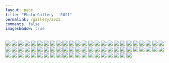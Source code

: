 ```yaml
---
layout: page
title: "Photo Gallery - 2021"
permalink: /gallery/2021
comments: false
imageshadow: true
---
```

<img src="https://lightfocus-1256547063.cos.ap-hongkong.myqcloud.com/gallery/2021/DSC03608.jpg">

<img src="https://lightfocus-1256547063.cos.ap-hongkong.myqcloud.com/gallery/2021/DSC03594.jpg">

<img src="https://lightfocus-1256547063.cos.ap-hongkong.myqcloud.com/gallery/2021/DSC03582.jpg">

<img src="https://lightfocus-1256547063.cos.ap-hongkong.myqcloud.com/gallery/2021/DSC03531.jpg">

<img src="https://lightfocus-1256547063.cos.ap-hongkong.myqcloud.com/gallery/2021/DSC03486.jpg">

<img src="https://lightfocus-1256547063.cos.ap-hongkong.myqcloud.com/gallery/2021/DSC03482.jpg">

<img src="https://lightfocus-1256547063.cos.ap-hongkong.myqcloud.com/gallery/2021/DSC03476.jpg">

<img src="https://lightfocus-1256547063.cos.ap-hongkong.myqcloud.com/gallery/2021/DSC03472.jpg">

<img src="https://lightfocus-1256547063.cos.ap-hongkong.myqcloud.com/gallery/2021/DSC03469.jpg">

<img src="https://lightfocus-1256547063.cos.ap-hongkong.myqcloud.com/gallery/2021/DSC03459.jpg">

<img src="https://lightfocus-1256547063.cos.ap-hongkong.myqcloud.com/gallery/2021/DSC03393.jpg">

<img src="https://lightfocus-1256547063.cos.ap-hongkong.myqcloud.com/gallery/2021/DSC03377.jpg">

<img src="https://lightfocus-1256547063.cos.ap-hongkong.myqcloud.com/gallery/2021/DSC03376.jpg">

<img src="https://lightfocus-1256547063.cos.ap-hongkong.myqcloud.com/gallery/2021/DSC03353.jpg">

<img src="https://lightfocus-1256547063.cos.ap-hongkong.myqcloud.com/gallery/2021/DSC03350.jpg">

<img src="https://lightfocus-1256547063.cos.ap-hongkong.myqcloud.com/gallery/2021/DSC03340.jpg">

<img src="https://lightfocus-1256547063.cos.ap-hongkong.myqcloud.com/gallery/2021/DSC03332.jpg">

<img src="https://lightfocus-1256547063.cos.ap-hongkong.myqcloud.com/gallery/2021/DSC03299.jpg">

<img src="https://lightfocus-1256547063.cos.ap-hongkong.myqcloud.com/gallery/2021/DSC03292.jpg">

<img src="https://lightfocus-1256547063.cos.ap-hongkong.myqcloud.com/gallery/2021/DSC03265.jpg">

<img src="https://lightfocus-1256547063.cos.ap-hongkong.myqcloud.com/gallery/2021/DSC03262.jpg">

<img src="https://lightfocus-1256547063.cos.ap-hongkong.myqcloud.com/gallery/2021/DSC03260.jpg">

<img src="https://lightfocus-1256547063.cos.ap-hongkong.myqcloud.com/gallery/2021/DSC03245.jpg">

<img src="https://lightfocus-1256547063.cos.ap-hongkong.myqcloud.com/gallery/2021/DSC03194.jpg">

<img src="https://lightfocus-1256547063.cos.ap-hongkong.myqcloud.com/gallery/2021/DSC03180.jpg">

<img src="https://lightfocus-1256547063.cos.ap-hongkong.myqcloud.com/gallery/2021/DSC03178.jpg">

<img src="https://lightfocus-1256547063.cos.ap-hongkong.myqcloud.com/gallery/2021/DSC03170.jpg">

<img src="https://lightfocus-1256547063.cos.ap-hongkong.myqcloud.com/gallery/2021/DSC03169.jpg">

<img src="https://lightfocus-1256547063.cos.ap-hongkong.myqcloud.com/gallery/2021/DSC03153.jpg">

<img src="https://lightfocus-1256547063.cos.ap-hongkong.myqcloud.com/gallery/2021/DSC03107.jpg">

<img src="https://lightfocus-1256547063.cos.ap-hongkong.myqcloud.com/gallery/2021/DSC03077.jpg">

<img src="https://lightfocus-1256547063.cos.ap-hongkong.myqcloud.com/gallery/2021/DSC03065.jpg">

<img src="https://lightfocus-1256547063.cos.ap-hongkong.myqcloud.com/gallery/2021/DSC03060.jpg">

<img src="https://lightfocus-1256547063.cos.ap-hongkong.myqcloud.com/gallery/2021/DSC03010.jpg">

<img src="https://lightfocus-1256547063.cos.ap-hongkong.myqcloud.com/gallery/2021/DSC02982.jpg">

<img src="https://lightfocus-1256547063.cos.ap-hongkong.myqcloud.com/gallery/2021/DSC02977.jpg">

<img src="https://lightfocus-1256547063.cos.ap-hongkong.myqcloud.com/gallery/2021/DSC02974.jpg">

<img src="https://lightfocus-1256547063.cos.ap-hongkong.myqcloud.com/gallery/2021/DSC02966.jpg">

<img src="https://lightfocus-1256547063.cos.ap-hongkong.myqcloud.com/gallery/2021/DSC02957.jpg">

<img src="https://lightfocus-1256547063.cos.ap-hongkong.myqcloud.com/gallery/2021/DSC02954.jpg">

<img src="https://lightfocus-1256547063.cos.ap-hongkong.myqcloud.com/gallery/2021/DSC02952.jpg">

<img src="https://lightfocus-1256547063.cos.ap-hongkong.myqcloud.com/gallery/2021/DSC02909.jpg">

<img src="https://lightfocus-1256547063.cos.ap-hongkong.myqcloud.com/gallery/2021/DSC02895.jpg">

<img src="https://lightfocus-1256547063.cos.ap-hongkong.myqcloud.com/gallery/2021/DSC02887.jpg">

<img src="https://lightfocus-1256547063.cos.ap-hongkong.myqcloud.com/gallery/2021/DSC02861.jpg">

<img src="https://lightfocus-1256547063.cos.ap-hongkong.myqcloud.com/gallery/2021/DSC02787.jpg">

<img src="https://lightfocus-1256547063.cos.ap-hongkong.myqcloud.com/gallery/2021/PEN-F.jpg">

<img src="https://lightfocus-1256547063.cos.ap-hongkong.myqcloud.com/gallery/2021/DSC02499.jpg">

<img src="https://lightfocus-1256547063.cos.ap-hongkong.myqcloud.com/gallery/2021/DSC02482.jpg">

<img src="https://lightfocus-1256547063.cos.ap-hongkong.myqcloud.com/gallery/2021/DSC02465.jpg">

<img src="https://lightfocus-1256547063.cos.ap-hongkong.myqcloud.com/gallery/2021/DSC02447.jpg">

<img src="https://lightfocus-1256547063.cos.ap-hongkong.myqcloud.com/gallery/2021/DSC02438.jpg">

<img src="https://lightfocus-1256547063.cos.ap-hongkong.myqcloud.com/gallery/2021/DSC02379.jpg">

<img src="https://lightfocus-1256547063.cos.ap-hongkong.myqcloud.com/gallery/2021/DSC02009.jpg">

<img src="https://lightfocus-1256547063.cos.ap-hongkong.myqcloud.com/gallery/2021/DSC01999.jpg">

<img src="https://lightfocus-1256547063.cos.ap-hongkong.myqcloud.com/gallery/2021/DSC01991.jpg">

<img src="https://lightfocus-1256547063.cos.ap-hongkong.myqcloud.com/gallery/2021/DSC01990.jpg">

<img src="https://lightfocus-1256547063.cos.ap-hongkong.myqcloud.com/gallery/2021/DSC01987.jpg">

<img src="https://lightfocus-1256547063.cos.ap-hongkong.myqcloud.com/gallery/2021/DSC01984.jpg">

<img src="https://lightfocus-1256547063.cos.ap-hongkong.myqcloud.com/gallery/2021/DSC01934.jpg">

<img src="https://lightfocus-1256547063.cos.ap-hongkong.myqcloud.com/gallery/2021/DSC01899.jpg">

<img src="https://lightfocus-1256547063.cos.ap-hongkong.myqcloud.com/gallery/2021/DSC01893.jpg">

<img src="https://lightfocus-1256547063.cos.ap-hongkong.myqcloud.com/gallery/2021/Keyboard.jpg">

<img src="https://lightfocus-1256547063.cos.ap-hongkong.myqcloud.com/gallery/2021/DSC01736.jpg">

<img src="https://lightfocus-1256547063.cos.ap-hongkong.myqcloud.com/gallery/2021/DSC01713.jpg">

<img src="https://lightfocus-1256547063.cos.ap-hongkong.myqcloud.com/gallery/2021/DSC01701.jpg">

<img src="https://lightfocus-1256547063.cos.ap-hongkong.myqcloud.com/gallery/2021/DSC01659.jpg">

<img src="https://lightfocus-1256547063.cos.ap-hongkong.myqcloud.com/gallery/2021/DSC01645.jpg">

<img src="https://lightfocus-1256547063.cos.ap-hongkong.myqcloud.com/gallery/2021/DSC01540.jpg">

<img src="https://lightfocus-1256547063.cos.ap-hongkong.myqcloud.com/gallery/2021/DSC01450.jpg">